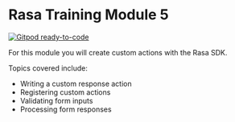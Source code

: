 # Rasa Training Module 5

[![Gitpod ready-to-code](https://img.shields.io/badge/Gitpod-ready--to--code-blue?logo=gitpod)](https://gitpod.io/#github.com/RasaHQ/csm-onboarding/tree/brenna)

For this module you will create custom actions with the Rasa SDK.

Topics covered include:

- Writing a custom response action
- Registering custom actions
- Validating form inputs
- Processing form responses

